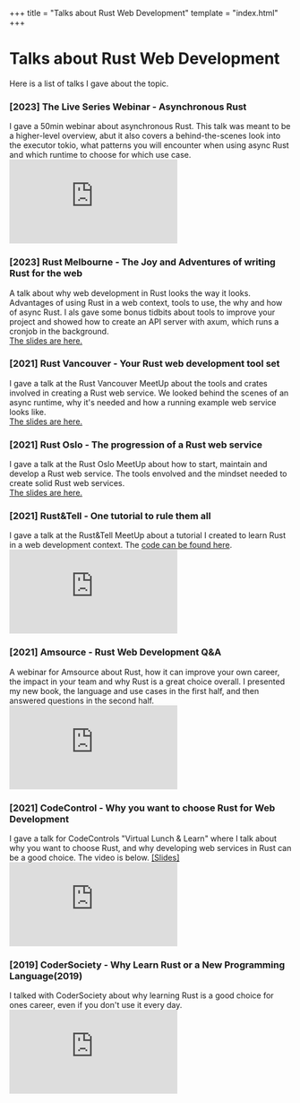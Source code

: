 +++
title = "Talks about Rust Web Development"
template = "index.html"
+++

# Talks about Rust Web Development

Here is a list of talks I gave about the topic. 

<div class="card">
    <h3>[2023] The Live Series Webinar - Asynchronous Rust</h3>
   I gave a 50min webinar about asynchronous Rust. This talk was meant to be a higher-level overview, abut it also covers a behind-the-scenes look into the executor tokio, what patterns you will encounter when using async Rust and which runtime to choose for which use case.  
    <br />
    <div class="slide_iframe">
        <iframe src="https://www.youtube.com/embed/kSQ9-JSl0z4" title="YouTube video player" frameborder="0" allow="accelerometer; autoplay; clipboard-write; encrypted-media; gyroscope; picture-in-picture; web-share" allowfullscreen></iframe>
    </div>
</div>


<div class="card">
    <h3>[2023] Rust Melbourne - The Joy and Adventures of writing Rust for the web</h3>
    A talk about why web development in Rust looks the way it looks. Advantages of using Rust in a web context, tools to use, the why and how of async Rust. I als gave some bonus tidbits about tools to improve your project and showed how to create an API server with axum, which runs a cronjob in the background.
    <br />
    <a href="https://docs.google.com/presentation/d/e/2PACX-1vQmmPnYfb4g7GGbOeUmx2PDgk6qNnoj7fGhwzPJUD2o5cvVX3vw2jjlICuT1Pv-kcd6AQdj2AsfIJ6U/pub?start=false&loop=false&delayms=3000">The slides are here.</a>
</div>

<div class="card">
    <h3>[2021] Rust Vancouver - Your Rust web development tool set</h3>
    I gave a talk at the Rust Vancouver MeetUp about the tools and crates involved in creating a Rust web service. We looked behind the scenes of an async runtime, why it's needed and how a running example web service looks like. 
    <br />
    <a href="https://recv.online/vancouver">The slides are here.</a>
</div>

<div class="card">
    <h3>[2021] Rust Oslo - The progression of a Rust web service</h3>
    I gave a talk at the Rust Oslo MeetUp about how to start, maintain and develop a Rust web service. The tools envolved and the mindset needed to create solid Rust web services. 
    <br />
    <a href="https://recv.online/oslo">The slides are here.</a>
</div>



<div class="card">
    <h3>[2021] Rust&Tell - One tutorial to rule them all</h3>
    I gave a talk at the Rust&Tell MeetUp about a tutorial I created to learn Rust in a web development context. The <a href="https://git.sr.ht/~gruberb/onetutorial">code can be found here</a>.
    <br />
    <div class="slide_iframe">
    <iframe src="https://www.youtube.com/embed/QoatPlzc0-Y" title="YouTube video player" frameborder="0" allow="accelerometer; autoplay; clipboard-write; encrypted-media; gyroscope; picture-in-picture" allowfullscreen></iframe>
    </div>
</div>

<div class="card">
    <h3>[2021] Amsource - Rust Web Development Q&A</h3>
    A webinar for Amsource about Rust, how it can improve your own career, the impact in your team and why Rust is a great choice overall. I presented my new book, the language and use cases in the first half, and then answered questions in the second half.
    <br />
    <div class="slide_iframe">
        <iframe src="https://www.youtube.com/embed/t14FkAChaxQ" title="YouTube video player" frameborder="0" allow="accelerometer; autoplay; clipboard-write; encrypted-media; gyroscope; picture-in-picture" allowfullscreen></iframe>
    </div>
</div>

<div class="card">
<h3>[2021] CodeControl - Why you want to choose Rust for Web Development</h3>
I gave a talk for CodeControls "Virtual Lunch & Learn" where I talk about why you want to choose Rust, and why developing web services in Rust can be a good choice. The video is below. <a href="https://docs.google.com/presentation/d/e/2PACX-1vQeOh-CHSdtAZlIz_E2H_sj8Sm41UCDPCPFwzW0gzwPMb8LwSPevCL6hnndXq-QFA4Jmgs6UvsjjVzE/pub?start=false&loop=false&delayms=3000">[Slides]</a>
<br />
<div class="slide_iframe">
    <iframe src="https://www.youtube.com/embed/s2Xk3dMTHg8" title="YouTube video player" frameborder="0" allow="accelerometer; autoplay; clipboard-write; encrypted-media; gyroscope; picture-in-picture" allowfullscreen></iframe>
</div></div>
    
<div class="card">
    <h3>[2019] CoderSociety - Why Learn Rust or a New Programming Language(2019)</h3>
    I talked with CoderSociety about why learning Rust is a good choice for ones career, even if you don't use it every day.
    <br />
    <div class="slide_iframe">
        <iframe src="https://www.youtube.com/embed/6X4QhGbcOB0" title="YouTube video player" frameborder="0" allow="accelerometer; autoplay; clipboard-write; encrypted-media; gyroscope; picture-in-picture" allowfullscreen></iframe>
    </div>
</div>

